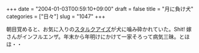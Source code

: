 +++
date = "2004-01-03T00:59:10+09:00"
draft = false
title = "月に負け犬"
categories = ["日々"]
slug = "1047"
+++

朝目覚めると、お気に入りの<a href="http://www.eyewear-kairos.com/starck.htm">スタルクアイズ</a>が犬に噛み砕かれていた。Shit!
嫁さんがインフルエンザ。年末から年明けにかけて一家そろって病気三昧。とほほ・・
